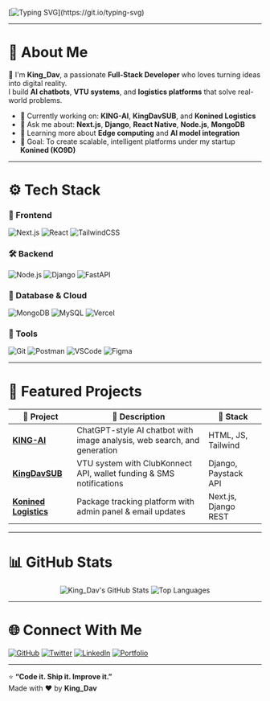 <!-- Typing Animation -->
[![Typing SVG](https://readme-typing-svg.herokuapp.com?font=JetBrains+Mono&size=24&pause=1000&color=00FFAA&width=600&lines=👋+Hi%2C+I'm+King_Dav!;💻+Full-Stack+Developer+%7C+AI+Enthusiast;🚀+Building+Next-Gen+Web+and+AI+Solutions;🔥+Let's+Create+Something+Amazing!)](https://git.io/typing-svg)

---

# 🧠 About Me

👋 I'm **King_Dav**, a passionate **Full-Stack Developer** who loves turning ideas into digital reality.  
I build **AI chatbots**, **VTU systems**, and **logistics platforms** that solve real-world problems.  

- 🧩 Currently working on: **KING-AI**, **KingDavSUB**, and **Konined Logistics**
- 💬 Ask me about: **Next.js**, **Django**, **React Native**, **Node.js**, **MongoDB**
- 🧠 Learning more about **Edge computing** and **AI model integration**
- 🎯 Goal: To create scalable, intelligent platforms under my startup **Konined (KO9D)**

---

# ⚙️ Tech Stack

### 🧩 Frontend
![Next.js](https://img.shields.io/badge/Next.js-000000?style=for-the-badge&logo=nextdotjs&logoColor=white)
![React](https://img.shields.io/badge/React-20232A?style=for-the-badge&logo=react&logoColor=61DAFB)
![TailwindCSS](https://img.shields.io/badge/Tailwind_CSS-38B2AC?style=for-the-badge&logo=tailwind-css&logoColor=white)

### 🛠 Backend
![Node.js](https://img.shields.io/badge/Node.js-339933?style=for-the-badge&logo=node-dot-js&logoColor=white)
![Django](https://img.shields.io/badge/Django-092E20?style=for-the-badge&logo=django&logoColor=white)
![FastAPI](https://img.shields.io/badge/FastAPI-009688?style=for-the-badge&logo=fastapi&logoColor=white)

### 💾 Database & Cloud
![MongoDB](https://img.shields.io/badge/MongoDB-4EA94B?style=for-the-badge&logo=mongodb&logoColor=white)
![MySQL](https://img.shields.io/badge/MySQL-00758F?style=for-the-badge&logo=mysql&logoColor=white)
![Vercel](https://img.shields.io/badge/Vercel-000000?style=for-the-badge&logo=vercel&logoColor=white)

### 🧰 Tools
![Git](https://img.shields.io/badge/Git-F05032?style=for-the-badge&logo=git&logoColor=white)
![Postman](https://img.shields.io/badge/Postman-F76935?style=for-the-badge&logo=postman&logoColor=white)
![VSCode](https://img.shields.io/badge/VS_Code-007ACC?style=for-the-badge&logo=visual-studio-code&logoColor=white)
![Figma](https://img.shields.io/badge/Figma-000000?style=for-the-badge&logo=figma&logoColor=white)

---

# 🧩 Featured Projects

| 🚀 Project | 🧠 Description | 🧰 Stack |
|------------|----------------|----------|
| [**KING-AI**](#) | ChatGPT-style AI chatbot with image analysis, web search, and generation | HTML, JS, Tailwind |
| [**KingDavSUB**](#) | VTU system with ClubKonnect API, wallet funding & SMS notifications | Django, Paystack API |
| [**Konined Logistics**](#) | Package tracking platform with admin panel & email updates | Next.js, Django REST |

---

# 📊 GitHub Stats

<div align="center">

![King_Dav's GitHub Stats](https://github-readme-stats.vercel.app/api?username=King12-D&show_icons=true&theme=tokyonight&hide_border=true&border_radius=10)
![Top Languages](https://github-readme-stats.vercel.app/api/top-langs/?username=King12-D&layout=compact&theme=tokyonight&hide_border=true&border_radius=10)

</div>

---

# 🌐 Connect With Me

[![GitHub](https://img.shields.io/badge/GitHub-171515?style=for-the-badge&logo=github&logoColor=white)](https://github.com/King12-D)
[![Twitter](https://img.shields.io/badge/Twitter-1DA1F2?style=for-the-badge&logo=x&logoColor=white)](https://twitter.com/)
[![LinkedIn](https://img.shields.io/badge/LinkedIn-0A66C2?style=for-the-badge&logo=linkedin&logoColor=white)](https://linkedin.com/)
[![Portfolio](https://img.shields.io/badge/Portfolio-000000?style=for-the-badge&logo=vercel&logoColor=white)](#)

---

⭐ **“Code it. Ship it. Improve it.”**  
Made with ❤️ by **King_Dav**
